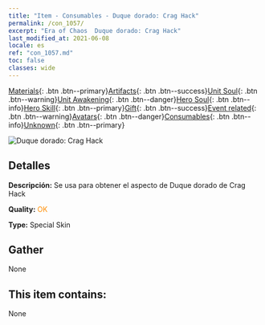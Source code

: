 ```yaml
---
title: "Item - Consumables - Duque dorado: Crag Hack"
permalink: /con_1057/
excerpt: "Era of Chaos  Duque dorado: Crag Hack"
last_modified_at: 2021-06-08
locale: es
ref: "con_1057.md"
toc: false
classes: wide
---
```

 [Materials](/ItemsES/){: .btn .btn--primary}[Artifacts](/ItemsES/Artifacts/){: .btn .btn--success}[Unit Soul](/ItemsES/UnitSoul/){: .btn .btn--warning}[Unit Awakening](/ItemsES/UnitAwakening/){: .btn .btn--danger}[Hero Soul](/ItemsES/HeroSoul/){: .btn .btn--info}[Hero Skill](/ItemsES/HeroSkill/){: .btn .btn--primary}[Gift](/ItemsES/Gift/){: .btn .btn--success}[Event related](/ItemsES/Events/){: .btn .btn--warning}[Avatars](/ItemsES/Avatars/){: .btn .btn--danger}[Consumables](/ItemsES/Consumables/){: .btn .btn--info}[Unknown](/ItemsES/Unknown/){: .btn .btn--primary}

 ![Duque dorado: Crag Hack](/images/h/h_CragHack5.jpg)

## Detalles
 **Descripción:** Se usa para obtener el aspecto de Duque dorado de Crag Hack

 **Quality:** <span style="color: #FF8C00">OK</span>

 **Type:** Special Skin

## Gather

  None

## This item contains:

  None

